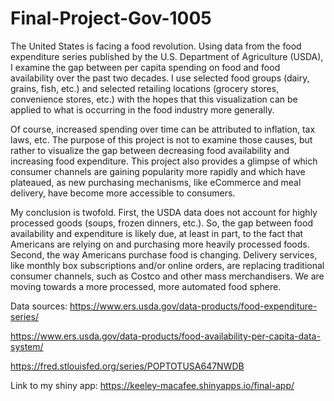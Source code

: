 # Final-Project-Gov-1005

The United States is facing a food revolution. Using data from the food expenditure series published by the U.S. Department of Agriculture (USDA), I examine the gap between per capita spending on food and food availability over the past two decades. I use selected food groups (dairy, grains, fish, etc.) and selected retailing locations (grocery stores, convenience stores, etc.) with the hopes that this visualization can be applied to what is occurring in the food industry more generally.

Of course, increased spending over time can be attributed to inflation, tax laws, etc. The purpose of this project is not to examine those causes, but rather to visualize the gap between decreasing food availability and increasing food expenditure. This project also provides a glimpse of which consumer channels are gaining popularity more rapidly and which have plateaued, as new purchasing mechanisms, like eCommerce and meal delivery, have become more accessible to consumers. 

My conclusion is twofold. First, the USDA data does not account for highly processed goods (soups, frozen dinners, etc.). So, the gap between food availability and expenditure is likely due, at least in part, to the fact that Americans are relying on and purchasing more heavily processed foods. Second, the way Americans purchase food is changing. Delivery services, like monthly box subscriptions and/or online orders, are replacing traditional consumer channels, such as Costco and other mass merchandisers. We are moving towards a more processed, more automated food sphere. 

Data sources:
https://www.ers.usda.gov/data-products/food-expenditure-series/ 

https://www.ers.usda.gov/data-products/food-availability-per-capita-data-system/ 

https://fred.stlouisfed.org/series/POPTOTUSA647NWDB

Link to my shiny app:
https://keeley-macafee.shinyapps.io/final-app/


